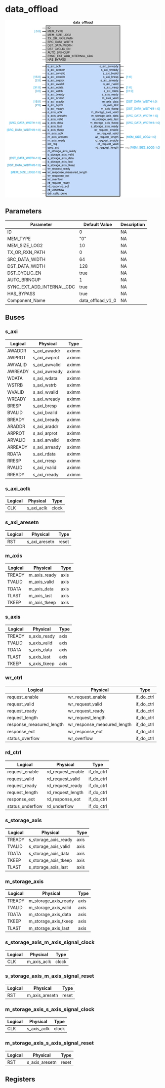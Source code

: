# data_offload

<center>

![data_offload](data_offload-data_offload.svg)

</center>

## Parameters

| Parameter | Default Value | Description |
| --------- | ------------- | ----------- |
| ID | 0 | NA |
| MEM_TYPE | "0" | NA |
| MEM_SIZE_LOG2 | 10 | NA |
| TX_OR_RXN_PATH | 0 | NA |
| SRC_DATA_WIDTH | 64 | NA |
| DST_DATA_WIDTH | 128 | NA |
| DST_CYCLIC_EN | true | NA |
| AUTO_BRINGUP | 1 | NA |
| SYNC_EXT_ADD_INTERNAL_CDC | true | NA |
| HAS_BYPASS | true | NA |
| Component_Name | data_offload_v1_0 | NA |


## Buses


### s_axi
| Logical | Physical | Type |
| ------- | -------- | ---- |
| AWADDR | s_axi_awaddr | aximm |
| AWPROT | s_axi_awprot | aximm |
| AWVALID | s_axi_awvalid | aximm |
| AWREADY | s_axi_awready | aximm |
| WDATA | s_axi_wdata | aximm |
| WSTRB | s_axi_wstrb | aximm |
| WVALID | s_axi_wvalid | aximm |
| WREADY | s_axi_wready | aximm |
| BRESP | s_axi_bresp | aximm |
| BVALID | s_axi_bvalid | aximm |
| BREADY | s_axi_bready | aximm |
| ARADDR | s_axi_araddr | aximm |
| ARPROT | s_axi_arprot | aximm |
| ARVALID | s_axi_arvalid | aximm |
| ARREADY | s_axi_arready | aximm |
| RDATA | s_axi_rdata | aximm |
| RRESP | s_axi_rresp | aximm |
| RVALID | s_axi_rvalid | aximm |
| RREADY | s_axi_rready | aximm |



### s_axi_aclk
| Logical | Physical | Type |
| ------- | -------- | ---- |
| CLK | s_axi_aclk | clock |



### s_axi_aresetn
| Logical | Physical | Type |
| ------- | -------- | ---- |
| RST | s_axi_aresetn | reset |



### m_axis
| Logical | Physical | Type |
| ------- | -------- | ---- |
| TREADY | m_axis_ready | axis |
| TVALID | m_axis_valid | axis |
| TDATA | m_axis_data | axis |
| TLAST | m_axis_last | axis |
| TKEEP | m_axis_tkeep | axis |



### s_axis
| Logical | Physical | Type |
| ------- | -------- | ---- |
| TREADY | s_axis_ready | axis |
| TVALID | s_axis_valid | axis |
| TDATA | s_axis_data | axis |
| TLAST | s_axis_last | axis |
| TKEEP | s_axis_tkeep | axis |



### wr_ctrl
| Logical | Physical | Type |
| ------- | -------- | ---- |
| request_enable | wr_request_enable | if_do_ctrl |
| request_valid | wr_request_valid | if_do_ctrl |
| request_ready | wr_request_ready | if_do_ctrl |
| request_length | wr_request_length | if_do_ctrl |
| response_measured_length | wr_response_measured_length | if_do_ctrl |
| response_eot | wr_response_eot | if_do_ctrl |
| status_overflow | wr_overflow | if_do_ctrl |



### rd_ctrl
| Logical | Physical | Type |
| ------- | -------- | ---- |
| request_enable | rd_request_enable | if_do_ctrl |
| request_valid | rd_request_valid | if_do_ctrl |
| request_ready | rd_request_ready | if_do_ctrl |
| request_length | rd_request_length | if_do_ctrl |
| response_eot | rd_response_eot | if_do_ctrl |
| status_underflow | rd_underflow | if_do_ctrl |



### s_storage_axis
| Logical | Physical | Type |
| ------- | -------- | ---- |
| TREADY | s_storage_axis_ready | axis |
| TVALID | s_storage_axis_valid | axis |
| TDATA | s_storage_axis_data | axis |
| TKEEP | s_storage_axis_tkeep | axis |
| TLAST | s_storage_axis_last | axis |



### m_storage_axis
| Logical | Physical | Type |
| ------- | -------- | ---- |
| TREADY | m_storage_axis_ready | axis |
| TVALID | m_storage_axis_valid | axis |
| TDATA | m_storage_axis_data | axis |
| TKEEP | m_storage_axis_tkeep | axis |
| TLAST | m_storage_axis_last | axis |



### s_storage_axis_m_axis_signal_clock
| Logical | Physical | Type |
| ------- | -------- | ---- |
| CLK | m_axis_aclk | clock |



### s_storage_axis_m_axis_signal_reset
| Logical | Physical | Type |
| ------- | -------- | ---- |
| RST | m_axis_aresetn | reset |



### m_storage_axis_s_axis_signal_clock
| Logical | Physical | Type |
| ------- | -------- | ---- |
| CLK | s_axis_aclk | clock |



### m_storage_axis_s_axis_signal_reset
| Logical | Physical | Type |
| ------- | -------- | ---- |
| RST | s_axis_aresetn | reset |




## Registers